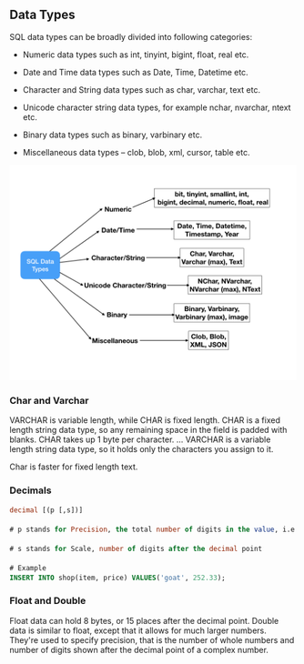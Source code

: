 ## Data Types

SQL data types can be broadly divided into following categories: 

* Numeric data types such as int, tinyint, bigint, float, real etc.

* Date and Time data types such as Date, Time, Datetime etc.

* Character and String data types such as char, varchar, text etc.

* Unicode character string data types, for example nchar, nvarchar, ntext etc.

* Binary data types such as binary, varbinary etc.

* Miscellaneous data types – clob, blob, xml, cursor, table etc.


![](sql-data-types.png)

### Char and Varchar

VARCHAR is variable length, while CHAR is fixed length. CHAR is a fixed length string data type, so any remaining space in the field is padded with blanks. CHAR takes up 1 byte per character. ... VARCHAR is a variable length string data type, so it holds only the characters you assign to it.

Char is faster for fixed length text.

### Decimals

```sql
decimal [(p [,s])]

# p stands for Precision, the total number of digits in the value, i.e. on both sides of the decimal point

# s stands for Scale, number of digits after the decimal point

# Example
INSERT INTO shop(item, price) VALUES('goat', 252.33);

```


### Float and Double

Float data can hold 8 bytes, or 15 places after the decimal point. Double data is similar to float, except that it allows for much larger numbers. They're used to specify precision, that is the number of whole numbers and number of digits shown after the decimal point of a complex number.

